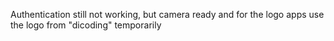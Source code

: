 Authentication still not working, but camera ready and for the logo apps use the logo from "dicoding" temporarily